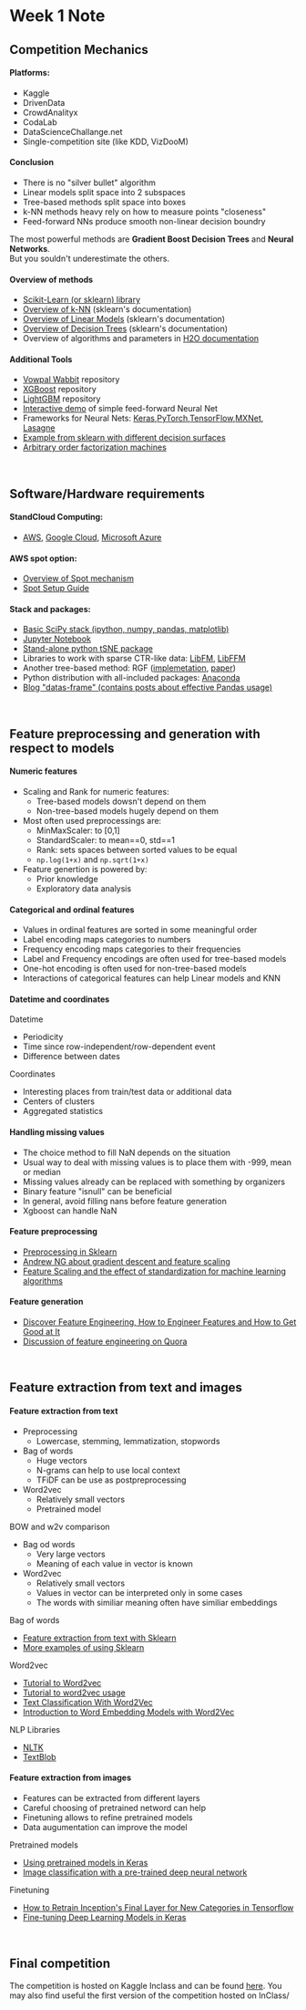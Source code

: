 # Week 1 Note

## Competition Mechanics

#### Platforms: 
* Kaggle
* DrivenData
* CrowdAnalityx
* CodaLab
* DataScienceChallange.net
* Single-competition site (like KDD, VizDooM)

####  Conclusion
* There is no "silver bullet" algorithm
* Linear models split space into 2 subspaces
* Tree-based methods split space into boxes
* k-NN methods heavy rely on how to measure points "closeness"
* Feed-forward NNs produce smooth non-linear decision boundry

The most powerful methods are <b>Gradient Boost Decision Trees</b> and <b>Neural Networks</b>. 
<br/>
But you souldn't underestimate the others.

#### Overview of methods
* [Scikit-Learn (or sklearn) library](http://scikit-learn.org/)
* [Overview of k-NN](http://scikit-learn.org/stable/modules/neighbors.html) (sklearn's documentation)
* [Overview of Linear Models](http://scikit-learn.org/stable/modules/linear_model.html) (sklearn's documentation)
* [Overview of Decision Trees](http://scikit-learn.org/stable/modules/tree.html) (sklearn's documentation)
* Overview of algorithms and parameters in [H2O documentation](http://docs.h2o.ai/h2o/latest-stable/h2o-docs/data-science.html)

#### Additional Tools
* [Vowpal Wabbit](https://github.com/JohnLangford/vowpal_wabbit) repository
* [XGBoost](https://github.com/dmlc/xgboost) repository
* [LightGBM](https://github.com/Microsoft/LightGBM) repository
* [Interactive demo](http://playground.tensorflow.org/) of simple feed-forward Neural Net
* Frameworks for Neural Nets: [Keras](https://keras.io/),[PyTorch](http://pytorch.org/),[TensorFlow](https://www.tensorflow.org/),[MXNet](http://mxnet.io/), [Lasagne](http://lasagne.readthedocs.io/)
* [Example from sklearn with different decision surfaces](http://scikit-learn.org/stable/auto_examples/classification/plot_classifier_comparison.html)
* [Arbitrary order factorization machines](https://github.com/geffy/tffm)

<br/>

## Software/Hardware requirements

#### StandCloud Computing:
* [AWS](https://aws.amazon.com/), [Google Cloud](https://cloud.google.com/), [Microsoft Azure](https://azure.microsoft.com/)

#### AWS spot option:
* [Overview of Spot mechanism](http://docs.aws.amazon.com/AWSEC2/latest/UserGuide/using-spot-instances.html)
* [Spot Setup Guide](http://www.datasciencebowl.com/aws_guide/)

#### Stack and packages:
* [Basic SciPy stack (ipython, numpy, pandas, matplotlib)](https://www.scipy.org/)
* [Jupyter Notebook](http://jupyter.org/)
* [Stand-alone python tSNE package](https://github.com/danielfrg/tsne)
* Libraries to work with sparse CTR-like data: [LibFM](http://www.libfm.org/), [LibFFM](https://www.csie.ntu.edu.tw/~cjlin/libffm/)
* Another tree-based method: RGF ([implemetation](https://github.com/baidu/fast_rgf), [paper](https://arxiv.org/pdf/1109.0887.pdf))
* Python distribution with all-included packages: [Anaconda](https://www.continuum.io/what-is-anaconda)
* [Blog "datas-frame" (contains posts about effective Pandas usage)](https://tomaugspurger.github.io/)

<br/>

## Feature preprocessing and generation with respect to models

#### Numeric features
* Scaling and Rank for numeric features:
 	* Tree-based models dowsn't depend on them
	* Non-tree-based models hugely depend on them
* Most often used preprocessings are:
	* MinMaxScaler: to [0,1]
	* StandardScaler: to mean==0, std==1
	* Rank: sets spaces between sorted values to be equal
	* `np.log(1+x)` and `np.sqrt(1+x)`
* Feature genertion is powered by:
	* Prior knowledge
	* Exploratory data analysis


#### Categorical and ordinal features
* Values in ordinal features are sorted in some meaningful order
* Label encoding maps categories to numbers
* Frequency encoding maps categories to their frequencies
* Label and Frequency encodings are often used for tree-based models
* One-hot encoding is often used for non-tree-based models
* Interactions of categorical features can help Linear models and KNN


#### Datetime and coordinates
Datetime
* Periodicity
* Time since row-independent/row-dependent event
* Difference between dates

Coordinates 
* lnteresting places from train/test data or additional data
* Centers of clusters
* Aggregated statistics
	

#### Handling missing values
* The choice method to fill NaN depends on the situation
* Usual way to deal with missing values is to place them with -999, mean or median
* Missing values already can be replaced with something by organizers
* Binary feature "isnull" can be beneficial
* In general, avoid filling nans before feature generation
* Xgboost can handle NaN


#### Feature preprocessing
* [Preprocessing in Sklearn](http://scikit-learn.org/stable/modules/preprocessing.html)
* [Andrew NG about gradient descent and feature scaling](https://www.coursera.org/learn/machine-learning/lecture/xx3Da/gradient-descent-in-practice-i-feature-scaling)
* [Feature Scaling and the effect of standardization for machine learning algorithms](http://sebastianraschka.com/Articles/2014_about_feature_scaling.html)


#### Feature generation
* [Discover Feature Engineering, How to Engineer Features and How to Get Good at It](https://machinelearningmastery.com/discover-feature-engineering-how-to-engineer-features-and-how-to-get-good-at-it/)
* [Discussion of feature engineering on Quora](https://www.quora.com/What-are-some-best-practices-in-Feature-Engineering)

<br/>

## Feature extraction from text and images

#### Feature extraction from text

* Preprocessing 
	* Lowercase, stemming, lemmatization, stopwords
* Bag of words
	* Huge vectors
	* N-grams can help to use local context
	* TFiDF can be use as postpreprocessing
* Word2vec
	* Relatively small vectors
	* Pretrained model

BOW and w2v comparison
* Bag od words
 	* Very large vectors
 	* Meaning of each value in vector is known
* Word2vec
	* Relatively small vectors
	* Values in vector can be interpreted only in some cases
	* The words with similiar meaning often have similiar embeddings 

Bag of words
* [Feature extraction from text with Sklearn](http://scikit-learn.org/stable/modules/feature_extraction.html)
* [More examples of using Sklearn](https://andhint.github.io/machine-learning/nlp/Feature-Extraction-From-Text/)

Word2vec
* [Tutorial to Word2vec](https://www.tensorflow.org/tutorials/word2vec)
* [Tutorial to word2vec usage](https://rare-technologies.com/word2vec-tutorial/)
* [Text Classification With Word2Vec](http://nadbordrozd.github.io/blog/2016/05/20/text-classification-with-word2vec/)
* [Introduction to Word Embedding Models with Word2Vec](https://taylorwhitten.github.io/blog/word2vec)

NLP Libraries
* [NLTK](http://www.nltk.org/)
* [TextBlob](https://github.com/sloria/TextBlob)

#### Feature extraction from images

* Features can be extracted from different layers
* Careful choosing of pretrained netword can help
* Finetuning allows to refine pretrained models
* Data augumentation can improve the model


Pretrained models
* [Using pretrained models in Keras](https://keras.io/applications/)
* [Image classification with a pre-trained deep neural network](https://www.kernix.com/blog/image-classification-with-a-pre-trained-deep-neural-network_p11)

Finetuning
* [How to Retrain Inception's Final Layer for New Categories in Tensorflow](https://www.tensorflow.org/tutorials/image_retraining)
* [Fine-tuning Deep Learning Models in Keras](https://flyyufelix.github.io/2016/10/08/fine-tuning-in-keras-part2.html)

<br/>

## Final competition

The competition is hosted on Kaggle Inclass and can be found [here](https://www.kaggle.com/c/competitive-data-science-predict-future-sales). You may also find useful the first version of the competition hosted on InClass/